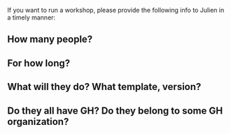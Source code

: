 If you want to run a workshop, please provide the following info to Julien in a timely manner:

## How many people?

## For how long?

## What will they do? What template, version?

## Do they all have GH? Do they belong to some GH organization?
